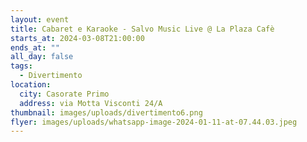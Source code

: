 ```yaml
---
layout: event
title: Cabaret e Karaoke - Salvo Music Live @ La Plaza Cafè
starts_at: 2024-03-08T21:00:00
ends_at: ""
all_day: false
tags:
  - Divertimento
location:
  city: Casorate Primo
  address: via Motta Visconti 24/A
thumbnail: images/uploads/divertimento6.png
flyer: images/uploads/whatsapp-image-2024-01-11-at-07.44.03.jpeg
---
```

